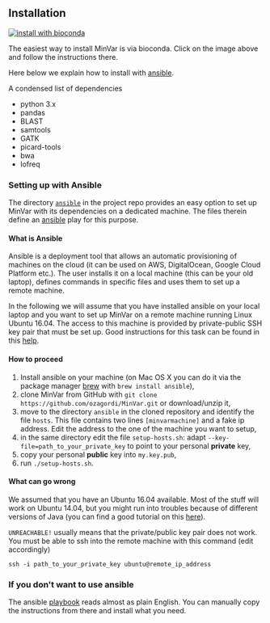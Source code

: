 ## Installation
[![install with bioconda](https://img.shields.io/badge/install%20with-bioconda-brightgreen.svg?style=flat-square)](http://bioconda.github.io/recipes/minvar/README.html)

The easiest way to install MinVar is via bioconda. Click on the image above
and follow the instructions there.

Here below we explain how to install with [ansible](http://www.ansible.com).

A condensed list of dependencies

- python 3.x
- pandas
- BLAST
- samtools
- GATK
- picard-tools
- bwa
- lofreq

### Setting up with Ansible

The directory [`ansible`](https://github.com/ozagordi/MinVar/tree/master/ansible)
in the project repo provides an easy option to set up MinVar with
its dependencies on a dedicated machine. The files therein define an
[ansible](http://www.ansible.com/) play for this purpose.

#### What is Ansible

Ansible is a deployment tool that allows an automatic provisioning of machines
on the cloud (it can be used on AWS, DigitalOcean, Google Cloud Platform etc.).
The user installs it on a local machine (this can be your old laptop), defines
commands in specific files and uses them to set up a remote machine.

In the following we will assume that you have installed ansible on your local
laptop and you want to set up MinVar on a remote machine running Linux Ubuntu 16.04.
The access to this machine is provided by private-public SSH key pair that must be
set up. Good instructions for this task can be found in this
[help](https://help.ubuntu.com/community/SSH/OpenSSH/Keys).

#### How to proceed

1. Install ansible on your machine (on Mac OS X you can do it via the package
   manager [brew](https://brew.sh) with `brew install ansible`),
2. clone MinVar from GitHub with `git clone https://github.com/ozagordi/MinVar.git`
   or download/unzip it,
3. move to the directory `ansible` in the cloned repository and identify the file
   `hosts`. This file contains two lines `[minvarmachine]` and a fake ip address.
   Edit the address to the one of the machine you want to setup,
4. in the same directory edit the file `setup-hosts.sh`: adapt
   `--key-file=path_to_your_private_key` to point to your personal **private** key,
5. copy your personal **public** key into `my.key.pub`,
6. run `./setup-hosts.sh`.

#### What can go wrong

We assumed that you have an Ubuntu 16.04 available. Most of the stuff will work
on Ubuntu 14.04, but you might run into troubles because of different versions
of Java (you can find a good tutorial on this
[here](https://www.digitalocean.com/community/tutorials/how-to-install-java-with-apt-get-on-ubuntu-16-04)).

`UNREACHABLE!` usually means that the private/public key pair does not work.
You must be able to ssh into the remote machine with this command (edit accordingly)

    ssh -i path_to_your_private_key ubuntu@remote_ip_address

### If you don't want to use ansible

The ansible [playbook](https://github.com/ozagordi/MinVar/blob/master/ansible/setup.yml)
reads almost as plain English. You can manually copy the instructions from there
and install what you need.
